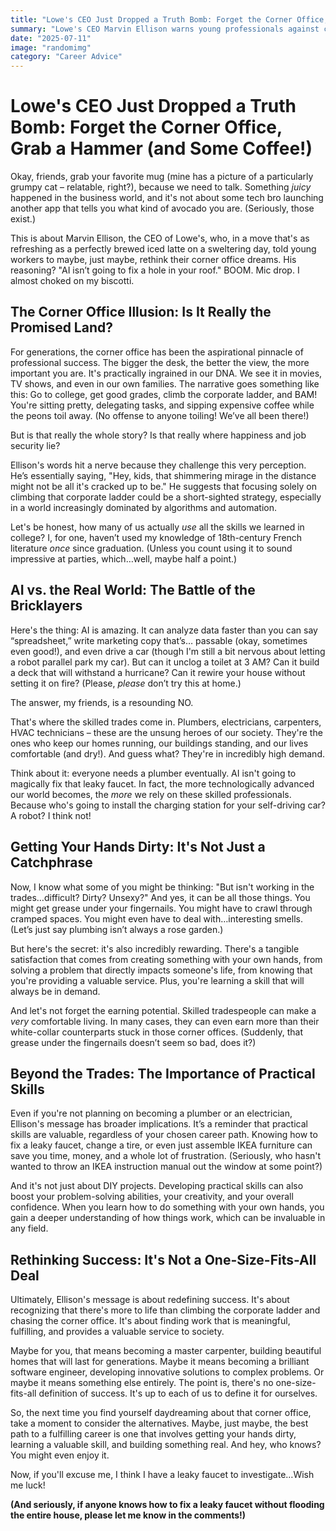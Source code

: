 ```yaml
---
title: "Lowe's CEO Just Dropped a Truth Bomb: Forget the Corner Office, Grab a Hammer (and Some Coffee!)"
summary: "Lowe's CEO Marvin Ellison warns young professionals against chasing corner offices, highlighting the enduring value of skilled trades in an AI-driven world. We dive into why getting your hands dirty might be the best career advice you'll hear all year."
date: "2025-07-11"
image: "randomimg"
category: "Career Advice"
---
```


# Lowe's CEO Just Dropped a Truth Bomb: Forget the Corner Office, Grab a Hammer (and Some Coffee!)

Okay, friends, grab your favorite mug (mine has a picture of a particularly grumpy cat – relatable, right?), because we need to talk. Something *juicy* happened in the business world, and it's not about some tech bro launching another app that tells you what kind of avocado you are. (Seriously, those exist.)

This is about Marvin Ellison, the CEO of Lowe's, who, in a move that's as refreshing as a perfectly brewed iced latte on a sweltering day, told young workers to maybe, just maybe, rethink their corner office dreams. His reasoning? "AI isn’t going to fix a hole in your roof." BOOM. Mic drop. I almost choked on my biscotti.

## The Corner Office Illusion: Is It Really the Promised Land?

For generations, the corner office has been the aspirational pinnacle of professional success. The bigger the desk, the better the view, the more important you are. It's practically ingrained in our DNA. We see it in movies, TV shows, and even in our own families. The narrative goes something like this: Go to college, get good grades, climb the corporate ladder, and BAM! You're sitting pretty, delegating tasks, and sipping expensive coffee while the peons toil away. (No offense to anyone toiling! We’ve all been there!)

But is that really the whole story? Is that really where happiness and job security lie?

Ellison's words hit a nerve because they challenge this very perception. He’s essentially saying, "Hey, kids, that shimmering mirage in the distance might not be all it's cracked up to be." He suggests that focusing solely on climbing that corporate ladder could be a short-sighted strategy, especially in a world increasingly dominated by algorithms and automation.

Let's be honest, how many of us actually *use* all the skills we learned in college? I, for one, haven’t used my knowledge of 18th-century French literature *once* since graduation. (Unless you count using it to sound impressive at parties, which…well, maybe half a point.)

## AI vs. the Real World: The Battle of the Bricklayers

Here's the thing: AI is amazing. It can analyze data faster than you can say “spreadsheet,” write marketing copy that’s… passable (okay, sometimes even good!), and even drive a car (though I'm still a bit nervous about letting a robot parallel park my car). But can it unclog a toilet at 3 AM? Can it build a deck that will withstand a hurricane? Can it rewire your house without setting it on fire? (Please, *please* don’t try this at home.)

The answer, my friends, is a resounding NO.

That's where the skilled trades come in. Plumbers, electricians, carpenters, HVAC technicians – these are the unsung heroes of our society. They're the ones who keep our homes running, our buildings standing, and our lives comfortable (and dry!). And guess what? They're in incredibly high demand.

Think about it: everyone needs a plumber eventually. AI isn't going to magically fix that leaky faucet. In fact, the more technologically advanced our world becomes, the *more* we rely on these skilled professionals. Because who's going to install the charging station for your self-driving car? A robot? I think not!

## Getting Your Hands Dirty: It's Not Just a Catchphrase

Now, I know what some of you might be thinking: "But isn't working in the trades…difficult? Dirty? Unsexy?" And yes, it can be all those things. You might get grease under your fingernails. You might have to crawl through cramped spaces. You might even have to deal with…interesting smells. (Let’s just say plumbing isn’t always a rose garden.)

But here's the secret: it's also incredibly rewarding. There's a tangible satisfaction that comes from creating something with your own hands, from solving a problem that directly impacts someone's life, from knowing that you're providing a valuable service. Plus, you're learning a skill that will always be in demand.

And let's not forget the earning potential. Skilled tradespeople can make a *very* comfortable living. In many cases, they can even earn more than their white-collar counterparts stuck in those corner offices. (Suddenly, that grease under the fingernails doesn’t seem so bad, does it?)

## Beyond the Trades: The Importance of Practical Skills

Even if you're not planning on becoming a plumber or an electrician, Ellison's message has broader implications. It’s a reminder that practical skills are valuable, regardless of your chosen career path. Knowing how to fix a leaky faucet, change a tire, or even just assemble IKEA furniture can save you time, money, and a whole lot of frustration. (Seriously, who hasn't wanted to throw an IKEA instruction manual out the window at some point?)

And it's not just about DIY projects. Developing practical skills can also boost your problem-solving abilities, your creativity, and your overall confidence. When you learn how to do something with your own hands, you gain a deeper understanding of how things work, which can be invaluable in any field.

## Rethinking Success: It's Not a One-Size-Fits-All Deal

Ultimately, Ellison's message is about redefining success. It's about recognizing that there's more to life than climbing the corporate ladder and chasing the corner office. It's about finding work that is meaningful, fulfilling, and provides a valuable service to society.

Maybe for you, that means becoming a master carpenter, building beautiful homes that will last for generations. Maybe it means becoming a brilliant software engineer, developing innovative solutions to complex problems. Or maybe it means something else entirely. The point is, there's no one-size-fits-all definition of success. It's up to each of us to define it for ourselves.

So, the next time you find yourself daydreaming about that corner office, take a moment to consider the alternatives. Maybe, just maybe, the best path to a fulfilling career is one that involves getting your hands dirty, learning a valuable skill, and building something real. And hey, who knows? You might even enjoy it.

Now, if you'll excuse me, I think I have a leaky faucet to investigate…Wish me luck!

**(And seriously, if anyone knows how to fix a leaky faucet without flooding the entire house, please let me know in the comments!)**
